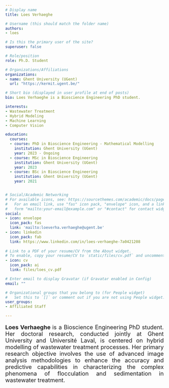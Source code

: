```yaml
---
# Display name
title: Loes Verhaeghe

# Username (this should match the folder name)
authors:
- loes

# Is this the primary user of the site?
superuser: false

# Role/position
role: Ph.D. Student

# Organizations/Affiliations
organizations:
- name: Ghent University (UGent)
  url: "https://kermit.ugent.be/"

# Short bio (displayed in user profile at end of posts)
bio: Loes Verhaeghe is a Bioscience Engineering PhD student. 

interests:
- Wastewater Treatment 
- Hybrid Modeling
- Machine Learning
- Computer Vision

education:
  courses:
  - course: PhD in Bioscience Engineering - Mathematical Modelling
    institution: Ghent University (UGent)
    year: 2023 - Ongoing
  - course: MSc in Bioscience Engineering
    institution: Ghent University (UGent)
    year: 2023
  - course: BSc in Bioscience Engineering
    institution: Ghent University (UGent)
    year: 2021


# Social/Academic Networking
# For available icons, see: https://sourcethemes.com/academic/docs/page-builder/#icons
#   For an email link, use "fas" icon pack, "envelope" icon, and a link in the
#   form "mailto:your-email@example.com" or "#contact" for contact widget.
social:
- icon: envelope
  icon_pack: fas
  link: 'mailto:loeverha.verhaeghe@ugent.be'
- icon: linkedin
  icon_pack: fab
  link: https://www.linkedin.com/in/loes-verhaeghe-7a0421208
  
# Link to a PDF of your resume/CV from the About widget.
# To enable, copy your resume/CV to `static/files/cv.pdf` and uncomment the lines below.
- icon: cv
  icon_pack: ai
  link: files/loes_cv.pdf

# Enter email to display Gravatar (if Gravatar enabled in Config)
email: ""

# Organizational groups that you belong to (for People widget)
#   Set this to `[]` or comment out if you are not using People widget.
user_groups:
- Affiliated Staff

---
```


<p align="justify" style="font-size:18px;"><b> Loes Verhaeghe </b> is a Bioscience Engineering PhD student. Her doctoral research, conducted jointly at Ghent University and Université Laval, is centered on hybrid modelling of wastewater treatment processes. Her primary research objective involves the use of advanced image analysis methodologies to enhance the accuracy and predictive capabilities in characterizing the complex phenomena of flocculation and sedimentation in wastewater treatment. </p> 